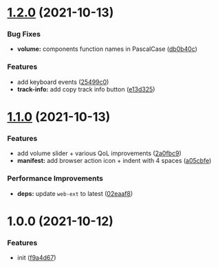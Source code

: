 # [1.2.0](https://github.com/bamdadsabbagh/bandcamp-plus--extension/compare/v1.1.0...v1.2.0) (2021-10-13)


### Bug Fixes

* **volume:** components function names in PascalCase ([db0b40c](https://github.com/bamdadsabbagh/bandcamp-plus--extension/commit/db0b40ce43a7e5b74f1fa667006a12282e48baa2))


### Features

* add keyboard events ([25499c0](https://github.com/bamdadsabbagh/bandcamp-plus--extension/commit/25499c06c11666a806bd84b30d6e99e64e4aa68f))
* **track-info:** add copy track info button ([e13d325](https://github.com/bamdadsabbagh/bandcamp-plus--extension/commit/e13d3251711126a194cbbb30b8662d86b69f5b56))

# [1.1.0](https://github.com/bamdadsabbagh/bandcamp-plus--extension/compare/v1.0.0...v1.1.0) (2021-10-13)


### Features

* add volume slider + various QoL improvements ([2a0fbc9](https://github.com/bamdadsabbagh/bandcamp-plus--extension/commit/2a0fbc9474a991e3e6245f7de146596fddc52cd7))
* **manifest:** add browser action icon + indent with 4 spaces ([a05cbfe](https://github.com/bamdadsabbagh/bandcamp-plus--extension/commit/a05cbfe966adfbd4b0cd65b6ab8f04e0af2303c2))


### Performance Improvements

* **deps:** update `web-ext` to latest ([02eaaf8](https://github.com/bamdadsabbagh/bandcamp-plus--extension/commit/02eaaf81dc56c930c0d5f7df731aa3cc6000bcc2))

# 1.0.0 (2021-10-12)


### Features

* init ([f9a4d67](https://github.com/bamdadsabbagh/bandcamp-plus--extension/commit/f9a4d67b655817b38294f2b95a9f0f31f41bfc7a))
